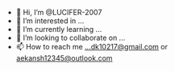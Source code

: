 - 👋 Hi, I’m @LUCIFER-2007
- 👀 I’m interested in ...
- 🌱 I’m currently learning ...
- 💞️ I’m looking to collaborate on ...
- 📫 How to reach me ...dk10217@gmail.com or aekansh12345@outlook.com

<!---
LUCIFER-2007/LUCIFER-2007 is a ✨ special ✨ repository because its `README.md` (this file) appears on your GitHub profile.
You can click the Preview link to take a look at your changes.
--->
